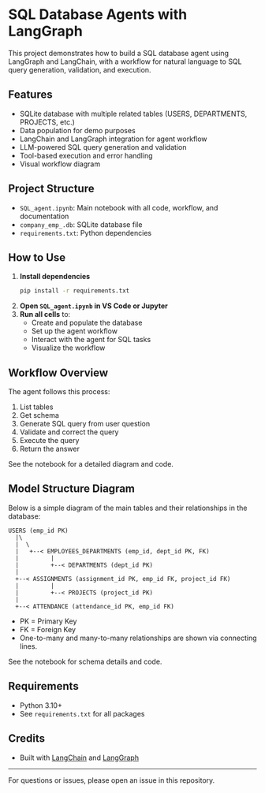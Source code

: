# SQL Database Agents with LangGraph

This project demonstrates how to build a SQL database agent using LangGraph and LangChain, with a workflow for natural language to SQL query generation, validation, and execution.

## Features
- SQLite database with multiple related tables (USERS, DEPARTMENTS, PROJECTS, etc.)
- Data population for demo purposes
- LangChain and LangGraph integration for agent workflow
- LLM-powered SQL query generation and validation
- Tool-based execution and error handling
- Visual workflow diagram

## Project Structure
- `SQL_agent.ipynb`: Main notebook with all code, workflow, and documentation
- `company_emp_.db`: SQLite database file
- `requirements.txt`: Python dependencies

## How to Use
1. **Install dependencies**
   ```sh
   pip install -r requirements.txt
   ```
2. **Open `SQL_agent.ipynb` in VS Code or Jupyter**
3. **Run all cells** to:
   - Create and populate the database
   - Set up the agent workflow
   - Interact with the agent for SQL tasks
   - Visualize the workflow

## Workflow Overview
The agent follows this process:
1. List tables
2. Get schema
3. Generate SQL query from user question
4. Validate and correct the query
5. Execute the query
6. Return the answer

See the notebook for a detailed diagram and code.

## Model Structure Diagram

Below is a simple diagram of the main tables and their relationships in the database:

```
USERS (emp_id PK)
  |\
  |  \
  |   +--< EMPLOYEES_DEPARTMENTS (emp_id, dept_id PK, FK)
  |         |
  |         +--< DEPARTMENTS (dept_id PK)
  |
  +--< ASSIGNMENTS (assignment_id PK, emp_id FK, project_id FK)
  |         |
  |         +--< PROJECTS (project_id PK)
  |
  +--< ATTENDANCE (attendance_id PK, emp_id FK)
```

- PK = Primary Key
- FK = Foreign Key
- One-to-many and many-to-many relationships are shown via connecting lines.

See the notebook for schema details and code.

## Requirements
- Python 3.10+
- See `requirements.txt` for all packages

## Credits
- Built with [LangChain](https://github.com/langchain-ai/langchain) and [LangGraph](https://github.com/langchain-ai/langgraph)

---

For questions or issues, please open an issue in this repository.